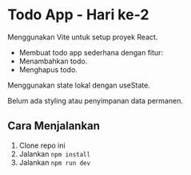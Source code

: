 # Todo App - Hari ke-2

Menggunakan Vite untuk setup proyek React.

- Membuat todo app sederhana dengan fitur:
- Menambahkan todo.
- Menghapus todo.

Menggunakan state lokal dengan useState.

Belum ada styling atau penyimpanan data permanen.

## Cara Menjalankan
1. Clone repo ini
2. Jalankan `npm install`
3. Jalankan `npm run dev`